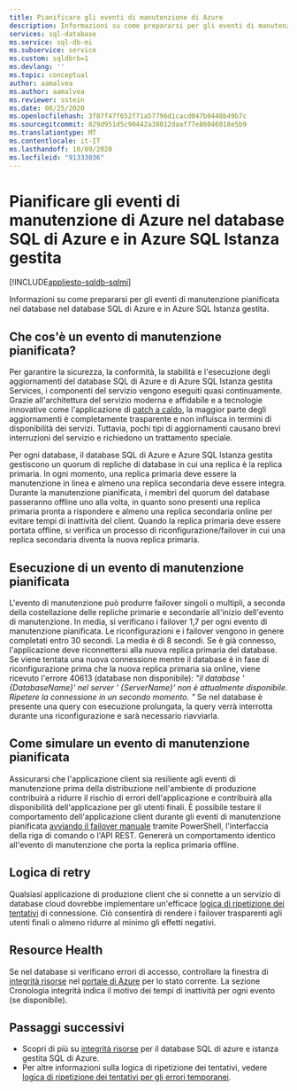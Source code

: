 ```yaml
---
title: Pianificare gli eventi di manutenzione di Azure
description: Informazioni su come prepararsi per gli eventi di manutenzione pianificata nel database SQL di Azure e in Azure SQL Istanza gestita.
services: sql-database
ms.service: sql-db-mi
ms.subservice: service
ms.custom: sqldbrb=1
ms.devlang: ''
ms.topic: conceptual
author: aamalvea
ms.author: aamalvea
ms.reviewer: sstein
ms.date: 08/25/2020
ms.openlocfilehash: 3f87f47f652f71a57796d1cacd047b0448b49b7c
ms.sourcegitcommit: 829d951d5c90442a38012daaf77e86046018e5b9
ms.translationtype: MT
ms.contentlocale: it-IT
ms.lasthandoff: 10/09/2020
ms.locfileid: "91333036"
---
```

# <a name="plan-for-azure-maintenance-events-in-azure-sql-database-and-azure-sql-managed-instance"></a>Pianificare gli eventi di manutenzione di Azure nel database SQL di Azure e in Azure SQL Istanza gestita
[!INCLUDE[appliesto-sqldb-sqlmi](../includes/appliesto-sqldb-sqlmi.md)]

Informazioni su come prepararsi per gli eventi di manutenzione pianificata nel database nel database SQL di Azure e in Azure SQL Istanza gestita.

## <a name="what-is-a-planned-maintenance-event"></a>Che cos'è un evento di manutenzione pianificata?

Per garantire la sicurezza, la conformità, la stabilità e l'esecuzione degli aggiornamenti del database SQL di Azure e di Azure SQL Istanza gestita Services, i componenti del servizio vengono eseguiti quasi continuamente. Grazie all'architettura del servizio moderna e affidabile e a tecnologie innovative come l'applicazione di [patch a caldo](https://aka.ms/azuresqlhotpatching), la maggior parte degli aggiornamenti è completamente trasparente e non influisca in termini di disponibilità dei servizi. Tuttavia, pochi tipi di aggiornamenti causano brevi interruzioni del servizio e richiedono un trattamento speciale. 

Per ogni database, il database SQL di Azure e Azure SQL Istanza gestita gestiscono un quorum di repliche di database in cui una replica è la replica primaria. In ogni momento, una replica primaria deve essere la manutenzione in linea e almeno una replica secondaria deve essere integra. Durante la manutenzione pianificata, i membri del quorum del database passeranno offline uno alla volta, in quanto sono presenti una replica primaria pronta a rispondere e almeno una replica secondaria online per evitare tempi di inattività del client. Quando la replica primaria deve essere portata offline, si verifica un processo di riconfigurazione/failover in cui una replica secondaria diventa la nuova replica primaria.  

## <a name="what-to-expect-during-a-planned-maintenance-event"></a>Esecuzione di un evento di manutenzione pianificata

L'evento di manutenzione può produrre failover singoli o multipli, a seconda della costellazione delle repliche primarie e secondarie all'inizio dell'evento di manutenzione. In media, si verificano i failover 1,7 per ogni evento di manutenzione pianificata. Le riconfigurazioni e i failover vengono in genere completati entro 30 secondi. La media è di 8 secondi. Se è già connesso, l'applicazione deve riconnettersi alla nuova replica primaria del database. Se viene tentata una nuova connessione mentre il database è in fase di riconfigurazione prima che la nuova replica primaria sia online, viene ricevuto l'errore 40613 (database non disponibile): *"il database ' {DatabaseName}' nel server ' {ServerName}' non è attualmente disponibile. Ripetere la connessione in un secondo momento. "* Se nel database è presente una query con esecuzione prolungata, la query verrà interrotta durante una riconfigurazione e sarà necessario riavviarla.

## <a name="how-to-simulate-a-planned-maintenance-event"></a>Come simulare un evento di manutenzione pianificata

Assicurarsi che l'applicazione client sia resiliente agli eventi di manutenzione prima della distribuzione nell'ambiente di produzione contribuirà a ridurre il rischio di errori dell'applicazione e contribuirà alla disponibilità dell'applicazione per gli utenti finali. È possibile testare il comportamento dell'applicazione client durante gli eventi di manutenzione pianificata [avviando il failover manuale](https://aka.ms/mifailover-techblog) tramite PowerShell, l'interfaccia della riga di comando o l'API REST. Genererà un comportamento identico all'evento di manutenzione che porta la replica primaria offline.

## <a name="retry-logic"></a>Logica di retry

Qualsiasi applicazione di produzione client che si connette a un servizio di database cloud dovrebbe implementare un'efficace [logica di ripetizione dei tentativi](troubleshoot-common-connectivity-issues.md#retry-logic-for-transient-errors) di connessione. Ciò consentirà di rendere i failover trasparenti agli utenti finali o almeno ridurre al minimo gli effetti negativi.

## <a name="resource-health"></a>Resource Health

Se nel database si verificano errori di accesso, controllare la finestra di [integrità risorse](../../service-health/resource-health-overview.md#get-started) nel [portale di Azure](https://portal.azure.com) per lo stato corrente. La sezione Cronologia integrità indica il motivo dei tempi di inattività per ogni evento (se disponibile).

## <a name="next-steps"></a>Passaggi successivi

- Scopri di più su [integrità risorse](resource-health-to-troubleshoot-connectivity.md) per il database SQL di azure e istanza gestita SQL di Azure.
- Per altre informazioni sulla logica di ripetizione dei tentativi, vedere [logica di ripetizione dei tentativi per gli errori temporanei](troubleshoot-common-connectivity-issues.md#retry-logic-for-transient-errors).
